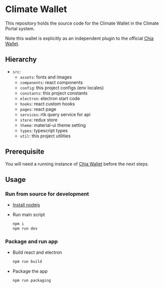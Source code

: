 # Climate Wallet

This repository holds the source code for the Climate Wallet in the Climate Portal system.

Note this wallet is explicitly as an independent plugin to the official [Chia Wallet](https://www.chia.net/downloads/).

## Hierarchy

- `src`:
  - `assets`: fonts and images
  - `components`: react components
  - `config`: this project configs (env locales)
  - `constants`: this project constants
  - `electron`: electron start code
  - `hooks`: react custom hooks
  - `pages`: react page
  - `services`: rtk query service for api
  - `store`: redux store
  - `theme`: material-ui theme setting
  - `types`: typescript types
  - `util`: this project utilities

## Prerequisite

You will need a running instance of [Chia Wallet](https://www.chia.net/downloads/) before the next steps.

## Usage

### Run from source for development

- [Install nodejs](https://nodejs.org/en/)

- Run main script

  ```sh
  npm i
  npm run dev
  ```

### Package and run app

- Build react and electron

  ```sh
  npm run build
  ```

- Package the app

  ```sh
  npm run packaging
  ```
